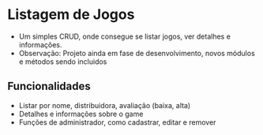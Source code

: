 # Listagem de Jogos

* Um simples CRUD, onde consegue se listar jogos, ver detalhes e informações.
* Observação: Projeto ainda em fase de desenvolvimento, novos módulos e métodos sendo incluidos

## Funcionalidades

- Listar por nome, distribuidora, avaliação (baixa, alta)
- Detalhes e informações sobre o game
- Funções de administrador, como cadastrar, editar e remover
